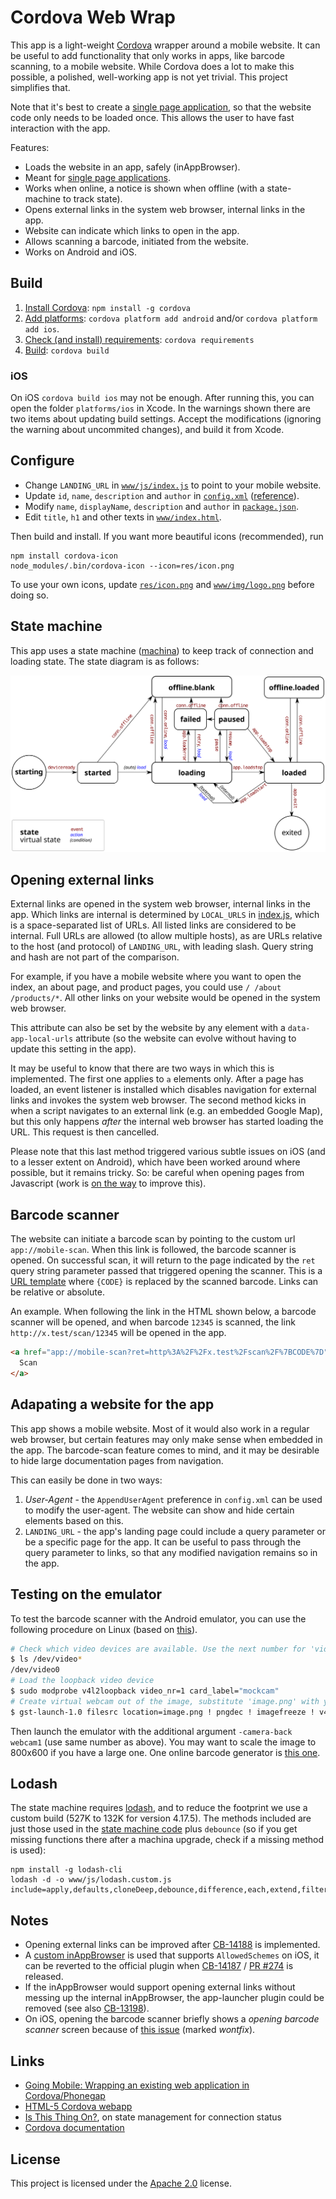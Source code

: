# Cordova Web Wrap

This app is a light-weight [Cordova](http://cordova.apache.org/) wrapper around a
mobile website. It can be useful to add functionality that only works in apps, like
barcode scanning, to a mobile website. While Cordova does a lot to make this possible,
a polished, well-working app is not yet trivial. This project simplifies that.

Note that it's best to create a [single page application](https://en.wikipedia.org/wiki/Single-page_application),
so that the website code only needs to be loaded once. This allows the user to have
fast interaction with the app.

Features:

- Loads the website in an app, safely (inAppBrowser).
- Meant for [single page applications](https://en.wikipedia.org/wiki/Single-page_application).
- Works when online, a notice is shown when offline (with a state-machine to track state).
- Opens external links in the system web browser, internal links in the app.
- Website can indicate which links to open in the app.
- Allows scanning a barcode, initiated from the website.
- Works on Android and iOS.

## Build

1. [Install Cordova](http://cordova.apache.org/docs/en/latest/guide/cli/index.html): `npm install -g cordova`
2. [Add platforms](https://cordova.apache.org/docs/en/latest/guide/cli/index.html#add-platforms): `cordova platform add android` and/or `cordova platform add ios`.
3. [Check (and install) requirements](https://cordova.apache.org/docs/en/latest/guide/cli/index.html#install-pre-requisites-for-building): `cordova requirements`
4. [Build](https://cordova.apache.org/docs/en/latest/guide/cli/index.html#build-the-app): `cordova build`

### iOS

On iOS `cordova build ios` may not be enough. After running this, you can open the folder `platforms/ios` in Xcode.
In the warnings shown there are two items about updating build settings. Accept the modifications (ignoring the warning
about uncommited changes), and build it from Xcode.

## Configure

- Change `LANDING_URL` in [`www/js/index.js`](www/js/index.js#L21) to point to your mobile website.
- Update `id`, `name`, `description` and `author` in [`config.xml`](config.xml) ([reference](https://cordova.apache.org/docs/en/latest/config_ref/)).
- Modify `name`, `displayName`, `description` and `author` in [`package.json`](package.json).
- Edit `title`, `h1` and other texts in [`www/index.html`](www/index.html).

Then build and install.
If you want more beautiful icons (recommended), run

    npm install cordova-icon
    node_modules/.bin/cordova-icon --icon=res/icon.png

To use your own icons, update [`res/icon.png`](res/icon.png) and [`www/img/logo.png`](www/img/logo.png) before doing so.

## State machine

This app uses a state machine ([machina](https://github.com/ifandelse/machina.js)) to keep track of
connection and loading state. The state diagram is as follows:

![state machine diagram](./state_machine.svg)

## Opening external links

External links are opened in the system web browser, internal links in the app.
Which links are internal is determined by `LOCAL_URLS` in [index.js](www/js/index.js#L26),
which is a space-separated list of URLs. All listed links are considered to be internal.
Full URLs are allowed (to allow multiple hosts), as are URLs relative to the
host (and protocol) of `LANDING_URL`, with leading slash. Query string and hash are
not part of the comparison.

For example, if you have a mobile website where you want to open the index, an about
page, and product pages, you could use `/ /about /products/*`. All other
links on your website would be opened in the system web browser.

This attribute can also be set by the website by any element with a `data-app-local-urls`
attribute (so the website can evolve without having to update this setting in the app).

It may be useful to know that there are two ways in which this is implemented. The first
one applies to `a` elements only. After a page has loaded, an event listener is installed
which disables navigation for external links and invokes the system web browser. The second
method kicks in when a script navigates to an external link (e.g. an embedded Google Map),
but this only happens _after_ the internal web browser has started loading the URL. This
request is then cancelled.

Please note that this last method triggered various subtle issues on iOS (and to a lesser
extent on Android), which have been worked around where possible, but it remains tricky.
So: be careful when opening pages from Javascript (work is
[on the way](https://issues.apache.org/jira/browse/CB-14188) to improve this).

## Barcode scanner

The website can initiate a barcode scan by pointing to the custom url `app://mobile-scan`.
When this link is followed, the barcode scanner is opened. On successful scan, it will return
to the page indicated by the `ret` query string parameter passed that triggered opening the
scanner. This is a [URL template](https://en.wikipedia.org/wiki/URL_Template) where `{CODE}` is
replaced by the scanned barcode. Links can be relative or absolute.

An example. When following the link in the HTML shown below, a barcode scanner will
be opened, and when barcode `12345` is scanned, the link `http://x.test/scan/12345`
will be opened in the app.

```html
<a href="app://mobile-scan?ret=http%3A%2F%2Fx.test%2Fscan%2F%7BCODE%7D">
  Scan
</a>
```

## Adapating a website for the app

This app shows a mobile website. Most of it would also work in a regular web browser, but
certain features may only make sense when embedded in the app. The barcode-scan feature
comes to mind, and it may be desirable to hide large documentation pages from navigation.

This can easily be done in two ways:
1. _User-Agent_ - the `AppendUserAgent` preference in `config.xml` can be used to modify
  the user-agent. The website can show and hide certain elements based on this.
2. `LANDING_URL` - the app's landing page could include a query parameter or be a specific
  page for the app. It can be useful to pass through the query parameter to links, so that
  any modified navigation remains so in the app.

## Testing on the emulator

To test the barcode scanner with the Android emulator, you can use the following
procedure on Linux (based on [this](https://stackoverflow.com/a/35526103/2866660)).

```sh
# Check which video devices are available. Use the next number for 'video_nr' and in 'device'.
$ ls /dev/video*
/dev/video0
# Load the loopback video device
$ sudo modprobe v4l2loopback video_nr=1 card_label="mockcam"
# Create virtual webcam out of the image, substitute 'image.png' with your picture.
$ gst-launch-1.0 filesrc location=image.png ! pngdec ! imagefreeze ! v4l2sink device=/dev/video1
```

Then launch the emulator with the additional argument `-camera-back webcam1` (use same number
as above). You may want to scale the image to 800x600 if you have a large one. One online
barcode generator is [this one](https://floms.github.io/Open-Barcode/).

## Lodash

The state machine requires [lodash](https://lodash.com/), and to reduce the footprint we
use a custom build (527K to 132K for version 4.17.5). The methods included are just those used
in the [state machine code](www/js/machina.js) plus `debounce` (so if you get missing functions
there after a machina upgrade, check if a missing method is used):

    npm install -g lodash-cli
    lodash -d -o www/js/lodash.custom.js include=apply,defaults,cloneDeep,debounce,difference,each,extend,filter,isPlainObject,merge,transform,without

## Notes

- Opening external links can be improved after [CB-14188](https://issues.apache.org/jira/browse/CB-14188) is implemented.
- A [custom inAppBrowser](https://github.com/q-m/cordova-plugin-inappbrowser/tree/feature/allowedschemes-ios) is used that
  supports `AllowedSchemes` on iOS, it can be reverted to the official plugin when
  [CB-14187](https://issues.apache.org/jira/browse/CB-14187) / [PR #274](https://github.com/apache/cordova-plugin-inappbrowser/pull/274)
  is released.
- If the inAppBrowser would support opening external links without messing up the internal inAppBrowser, the
  app-launcher plugin could be removed (see also [CB-13198](https://issues.apache.org/jira/browse/CB-13198)).
- On iOS, opening the barcode scanner briefly shows a _opening barcode scanner_ screen because of
  [this issue](https://github.com/phonegap/phonegap-plugin-barcodescanner/issues/570) (marked _wontfix_).

## Links

* [Going Mobile: Wrapping an existing web application in Cordova/Phonegap](https://medium.com/code-divoire/going-mobile-wrapping-an-existing-web-application-in-cordova-phonegap-106d8b60bb9a)
* [HTML-5 Cordova webapp](https://github.com/krisrak/html5-cordova-webapp/)
* [Is This Thing On?](https://www.telerik.com/blogs/is-this-thing-on-(part-1)), on state management for connection status
* [Cordova documentation](https://cordova.apache.org/docs/en/latest/)

## License

This project is licensed under the [Apache 2.0](LICENSE.md) license.
